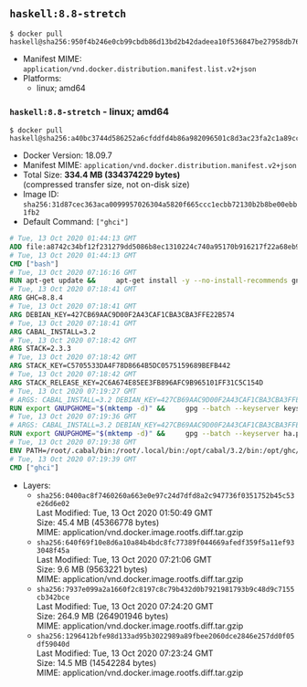 ## `haskell:8.8-stretch`

```console
$ docker pull haskell@sha256:950f4b246e0cb99cbdb86d13bd2b42dadeea10f536847be27958db76bca22bbc
```

-	Manifest MIME: `application/vnd.docker.distribution.manifest.list.v2+json`
-	Platforms:
	-	linux; amd64

### `haskell:8.8-stretch` - linux; amd64

```console
$ docker pull haskell@sha256:a40bc3744d586252a6cfddfd4b86a982096501c8d3ac23fa2c1a89ccec537aff
```

-	Docker Version: 18.09.7
-	Manifest MIME: `application/vnd.docker.distribution.manifest.v2+json`
-	Total Size: **334.4 MB (334374229 bytes)**  
	(compressed transfer size, not on-disk size)
-	Image ID: `sha256:31d87cec363aca0099957026304a5820f665ccc1ecbb72130b2b8be00ebb1fb2`
-	Default Command: `["ghci"]`

```dockerfile
# Tue, 13 Oct 2020 01:44:13 GMT
ADD file:a8742c34bf12f231279dd5086b8ec1310224c740a95170b916217f22a68eb9a7 in / 
# Tue, 13 Oct 2020 01:44:13 GMT
CMD ["bash"]
# Tue, 13 Oct 2020 07:16:16 GMT
RUN apt-get update &&     apt-get install -y --no-install-recommends gnupg ca-certificates dirmngr &&     rm -rf /var/lib/apt/lists/*
# Tue, 13 Oct 2020 07:18:41 GMT
ARG GHC=8.8.4
# Tue, 13 Oct 2020 07:18:41 GMT
ARG DEBIAN_KEY=427CB69AAC9D00F2A43CAF1CBA3CBA3FFE22B574
# Tue, 13 Oct 2020 07:18:41 GMT
ARG CABAL_INSTALL=3.2
# Tue, 13 Oct 2020 07:18:42 GMT
ARG STACK=2.3.3
# Tue, 13 Oct 2020 07:18:42 GMT
ARG STACK_KEY=C5705533DA4F78D8664B5DC0575159689BEFB442
# Tue, 13 Oct 2020 07:18:42 GMT
ARG STACK_RELEASE_KEY=2C6A674E85EE3FB896AFC9B965101FF31C5C154D
# Tue, 13 Oct 2020 07:19:27 GMT
# ARGS: CABAL_INSTALL=3.2 DEBIAN_KEY=427CB69AAC9D00F2A43CAF1CBA3CBA3FFE22B574 GHC=8.8.4 STACK=2.3.3 STACK_KEY=C5705533DA4F78D8664B5DC0575159689BEFB442 STACK_RELEASE_KEY=2C6A674E85EE3FB896AFC9B965101FF31C5C154D
RUN export GNUPGHOME="$(mktemp -d)" &&     gpg --batch --keyserver keyserver.ubuntu.com --recv-keys ${DEBIAN_KEY} &&     gpg --batch --armor --export ${DEBIAN_KEY} > /etc/apt/trusted.gpg.d/haskell.org.gpg.asc &&     gpgconf --kill all &&     echo 'deb http://downloads.haskell.org/debian stretch main' > /etc/apt/sources.list.d/ghc.list &&     apt-get update &&     apt-get install -y --no-install-recommends         cabal-install-${CABAL_INSTALL}         curl         g++         ghc-${GHC}         git         libsqlite3-dev         libtinfo-dev         make         netbase         openssh-client         xz-utils         zlib1g-dev &&     rm -rf "$GNUPGHOME" /var/lib/apt/lists/*
# Tue, 13 Oct 2020 07:19:36 GMT
# ARGS: CABAL_INSTALL=3.2 DEBIAN_KEY=427CB69AAC9D00F2A43CAF1CBA3CBA3FFE22B574 GHC=8.8.4 STACK=2.3.3 STACK_KEY=C5705533DA4F78D8664B5DC0575159689BEFB442 STACK_RELEASE_KEY=2C6A674E85EE3FB896AFC9B965101FF31C5C154D
RUN export GNUPGHOME="$(mktemp -d)" &&     gpg --batch --keyserver ha.pool.sks-keyservers.net --recv-keys ${STACK_KEY} &&     gpg --batch --keyserver ha.pool.sks-keyservers.net --recv-keys ${STACK_RELEASE_KEY} &&     curl -fSL https://github.com/commercialhaskell/stack/releases/download/v${STACK}/stack-${STACK}-linux-x86_64.tar.gz -o stack.tar.gz &&     curl -fSL https://github.com/commercialhaskell/stack/releases/download/v${STACK}/stack-${STACK}-linux-x86_64.tar.gz.asc -o stack.tar.gz.asc &&     gpg --batch --trusted-key 0x575159689BEFB442 --verify stack.tar.gz.asc stack.tar.gz &&     tar -xf stack.tar.gz -C /usr/local/bin --strip-components=1 &&     /usr/local/bin/stack config set system-ghc --global true &&     /usr/local/bin/stack config set install-ghc --global false &&     rm -rf "$GNUPGHOME" /var/lib/apt/lists/* /stack.tar.gz.asc /stack.tar.gz
# Tue, 13 Oct 2020 07:19:38 GMT
ENV PATH=/root/.cabal/bin:/root/.local/bin:/opt/cabal/3.2/bin:/opt/ghc/8.8.4/bin:/usr/local/sbin:/usr/local/bin:/usr/sbin:/usr/bin:/sbin:/bin
# Tue, 13 Oct 2020 07:19:39 GMT
CMD ["ghci"]
```

-	Layers:
	-	`sha256:0400ac8f7460260a663e0e97c24d7dfd8a2c947736f0351752b45c53e26d6e02`  
		Last Modified: Tue, 13 Oct 2020 01:50:49 GMT  
		Size: 45.4 MB (45366778 bytes)  
		MIME: application/vnd.docker.image.rootfs.diff.tar.gzip
	-	`sha256:640f69f10e8d6a10a84b4bdc8fc77389f044669afedf359f5a11ef933048f45a`  
		Last Modified: Tue, 13 Oct 2020 07:21:06 GMT  
		Size: 9.6 MB (9563221 bytes)  
		MIME: application/vnd.docker.image.rootfs.diff.tar.gzip
	-	`sha256:7937e099a2a1660f2c8197c8c79b432d0b7921981793b9c48d9c7155cb342bce`  
		Last Modified: Tue, 13 Oct 2020 07:24:20 GMT  
		Size: 264.9 MB (264901946 bytes)  
		MIME: application/vnd.docker.image.rootfs.diff.tar.gzip
	-	`sha256:1296412bfe98d133ad95b3022989a89fbee2060dce2846e257dd0f05df59040d`  
		Last Modified: Tue, 13 Oct 2020 07:23:24 GMT  
		Size: 14.5 MB (14542284 bytes)  
		MIME: application/vnd.docker.image.rootfs.diff.tar.gzip
